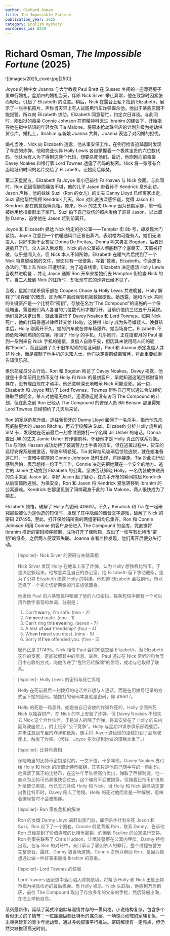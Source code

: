 ```yaml
---
author: Richard Osman
title: The Impossible Fortune
publication_year: 2025
category: English mystery
wordpress_id: 8229
---
```

# Richard Osman, <i>The Impossible Fortune</i> (2025)

![[images/2025_cover.jpg|250]]

Joyce 的独生女 Joanna 与大学教授 Paul Brett 在 Sussex 乡间的一座漂亮房子里举行婚礼。星期四的婚礼当天，伴郎 Nick Silver 举止异常，他在致辞时因紧张而呕吐，引起了 Elizabeth 的注意。稍后，Nick 在露台上私下找到 Elizabeth，展示了一张手机照片，声称当天早上有人试图用汽车炸弹谋杀他。他出于某些原因不能报警，所以向 Elizabeth 求助。Elizabeth 同意帮忙，约定次日详谈。与此同时，刚出狱的毒枭 Connie Johnson 在前精神科医生 Ibrahim 的建议下，开始指导她在狱中结识的年轻女孩 Tia Malone，将原本抢劫珠宝店的计划升级为抢劫供货仓库。婚礼上，Ibrahim 与新娘 Joanna 共舞，Joanna 表达了对闪婚的担忧。

婚礼当晚，Nick 向 Elizabeth 透露，他从事安保工作，在例行检查追踪器时发现了车底的炸弹。他和商业伙伴 Holly Lewis 各自掌握着一个极其宝贵的六位数代码，他认为有人为了得到这两个代码，想要杀死他们。最近，他刚刚向前毒枭 Davey Noakes 和银行家 Lord Townes 透露了代码的秘密。Nick 将一张写有会面地址和时间的名片交给了 Elizabeth，让她阅后即焚。

第二天星期五，Elizabeth 和 Joyce 乘小巴前往 Fairhaven 与 Nick 会面。与此同时，Ron 正因宿醉而痛苦不堪，他的儿子 Jason 带着孙子 Kendrick 意外到访。Jason 声称，他的妹妹 Suzi（Ron 的女儿）的丈夫 Danny Lloyd 已经离家出走，Suzi 请他帮忙照顾 Kendrick 几天。Ron 对此说法深感怀疑，觉得 Jason 和 Kendrick 都在刻意隐瞒真相。原来，Suzi 的丈夫 Danny 因为长期家暴，前一晚被她用枪指着赶出了家门。Suzi 拍下自己受伤的照片发给了哥哥 Jason，以此威胁 Danny，迫使他在 Jason 赶到前离开。

Joyce 和 Elizabeth 抵达 Nick 约定的办公室——Templar 街 8b 号，却发现大门紧锁。Joyce 注意到一个供暖通风口正冒出蒸汽，表明楼内可能有人。她们无法进入，只好求助于女警官 Donna De Freitas。Donna 叫来男友 Bogdan，后者迅速撬开了门。众人进入后发现，Nick 的办公室被人彻底翻了个底朝天，天窗被打破，似乎是闯入点，但 Nick 本人不知所踪。Elizabeth 在暖气片后找到了一个 Nick 特意留给她的文件，里面只有一张便条，写着“救我，Elizabeth。你会想出办法的。”看上去 Nick 已遭绑架。为了追查线索，Elizabeth 决定邀请 Holly Lewis 当晚共进晚餐 ，并让 Joyce 通知 Ron 开车来接她们去 Hampton 街检查 Nick 的车。当三人赶到 Nick 的住所时，却发现车底的炸弹已经不见了。

当晚，星期四谋杀俱乐部在 Coopers Chase 与 Holly Lewis 共进晚餐。Holly 解释了“冷存储”的概念，即为客户离线保管机密数据硬盘。她透露，她和 Nick 共同的关键资产是一个比特币“密钥”，存放在名为“The Compound”的设施的一个保险箱里，需要他们两人各自的六位数代码才能打开，目前价值约三亿五千万英镑。他们最近决定出售，就此事咨询了 Davey Noakes 和 Lord Townes。如果 Nick 死亡，他的代码将通过律师转交给 Holly，这使得 Holly 成为头号嫌疑人。晚餐结束后，Holly 刚离开不久，她的汽车就在停车场爆炸，她当场身亡。Elizabeth 不顾危险冲向燃烧的车辆，抢回了 Holly 的手机。几乎同时，正在度蜜月的 Paul 接到一系列来自 Nick 手机的短信，发信人自称平安，但因其未使用两人间的昵称“Paolo”，而且回避了关于旧车昵称的验证问题，Paul 和 Joanna 断定发信人并非 Nick，而是控制了他手机的未知人士。他们决定提前结束蜜月，将此重要线索告知俱乐部。

俱乐部成员分头行动。Ron 和 Bogdan 拜访了 Davey Noakes。Davey 揭露，他就是十多年前用比特币支付 Holly 和 Nick 的最初客户，早就知道这笔巨额财富的存在，没有理由现在才动手。他还意味深长地暗示 Nick 可能没死。另一边，Elizabeth 和 Joyce 拜访了 Lord Townes。Townes 辩称自己可以通过合法经纪赚取巨额佣金，杀人对他毫无益处，还谎称近期没有访问 The Compound 的计划，但在此之前 Ron 已经从 The Compound 的安保人员 Bill Benson 那里得知 Lord Townes 已经预约了几天后来访。

Ron 的家庭危机升级。逃往葡萄牙的 Danny Lloyd 雇佣了一名杀手，指示他先杀死威胁更大的 Jason Ritchie，再去学校解决 Suzi。Elizabeth 分析 Holly 烧焦的 SIM 卡，发现她在死前最后一刻曾试图拨打一个名叫 Jill Usher 的电话。Donna 查出 Jill 的丈夫 Jamie Usher 有诈骗前科，怀疑他才是 Holly 真正的联系对象。Tia 与同伙 Hassan 成功劫持了装满劳力士手表的货车，但在逃离过程中，货车的远程安保系统被激活，导致车辆锁死。Tia 射碎挡风玻璃后惊险逃脱，就在她准备逃亡时，一直暗中尾随的 Connie Johnson 及时出现，将她接走。Tia 对此次行动感到后怕，表示想找一份正当工作，Connie 决定先把她藏在一个安全的地方。逃亡的 Jamie 主动找到 Elizabeth 的公寓，坚决否认知晓 Holly。一名伪装成快递员的杀手来到 Jason 家，幸好 Jason 起了疑心，在杀手开枪的瞬间抱起 Kendrick 从后窗惊险逃脱。为保安全，Ron 和 Jason 将 Kendrick 紧急转移到 Ibrahim 的公寓避难。Kendrick 在那里见到了同样藏身于此的 Tia Malone，两人很快成为了朋友。

Elizabeth 顿悟，破解了 Holly 的密码 416617。不久，Kendrick 和 Tia 在一起研究那些被认为是伪造的短信时，发现了其中隐藏的谐音文字游戏，破解了 Nick 的密码 217495。至此，打开保险箱所需的两组密码均已集齐。Ron 和 Connie Johnson 利用 Connie 的客户身份进入 The Compound 的金库，凭直觉将 Ibrahim 推断的密码顺序颠倒，成功打开了保险箱，取出了一张写有比特币“密钥”的纸条，之后两人便双双失联。Joanna 查看监控发现，他们离开后便分头行动。

> [!spoiler]- Nick Silver 的密码与失踪真相
> 
> Nick Silver 发现 Holly 在他车上装了炸弹，认为 Holly 想独吞比特币，于是决定躲起来。他故意弄乱自己的办公室，给 Elizabeth 留下求助便条，是为了引导 Elizabeth 揭露 Holly 的阴谋。他知道 Elizabeth 会找到他，所以选择了一个完全切断网络的汽车旅馆藏身。
> 
> 他发给 Paul 的六条短信中暗藏了他的六位密码，每条短信中都有一个可以用作数字谐音的单词，分别是：
> 1. Don'<b>t wo</b>rry, I'm safe. (two - 2)
> 2. N<b>o ne</b>ed mate. (one - 1)
> 3. Can't ring thi<b>s even</b>ing. (seven - 7)
> 4. A test o<b>f our</b> friendship? (four - 4)
> 5. Whe<b>n I ne</b>ed you most. (nine - 9)
> 6. Sorry i<b>f I've</b> offended you. (five - 5)
> 
> 密码正是 217495。Nick 相信 Paul 会将短信交给 Elizabeth，而 Elizabeth 这样的专家一定能破解其中的信息。最后，Paul 通过在 Nick 常听的电台节目中点歌的方式，向他传递了“危险已经解除”的信号，成功与他取得了联系。

> [!spoiler]- Holly Lewis 的密码与死亡真相
> 
> Holly 在死前最后一刻拨打的电话并非想与人通话，而是在用拨号记录的方式留下她的密码。她拨打的号码本身就是密码，即 416617。
> 
> Holly 的死是一场意外，她是被自己安放的炸弹炸死的。Holly 企图杀死 Nick 以独吞财产，在 Nick 的车上安装了炸弹，但 Davey Noakes 不想失去 Nick 这个合作伙伴，于是派人拆除了炸弹，将其安放在了 Holly 的车内副驾驶座位上，附上纸条“公平竞争”。Holly 与星期四谋杀俱乐部晚餐后，并未注意到车里的炸弹和纸条，随手将 Joyce 送给她的蛋糕扔到了副驾驶座上，触发了炸弹。（伏线：Joyce 多次提到她做的蛋糕太重了。）

> [!spoiler]- 比特币真相
> 
> 保险箱里的比特币密钥是假的，一文不值。十多年前，Davey Noakes 支付给 Holly 和 Nick 的所谓比特币密钥，其实只是他自己随手写的一串乱码。他保留了真正的比特币，在这些年里陆续高价卖出，赚取了巨额利润。他一直以为比特币热潮很快会过去，这个骗局不会被揭穿，但随着比特币价值飙升至数亿英镑，他已无力补偿 Holly 和 Nick。当 Holly 和 Nick 最终决定要出售比特币时，Davey 陷入了绝境。Holly 的死对他而言是一种解脱，意味着骗局暂时不会被揭穿。

> [!spoiler]- Ron 家族危机的解决
> 
> Ron 的女婿 Danny Lloyd 被赶出家门后，雇佣杀手计划杀死 Jason 和 Suzi。Ron 设下了一个圈套。Connie 假意背叛 Ron，联系 Danny，告诉他 Ron 已经拿到了价值连城的比特币密钥，约他到 Pauline 的公寓进行交易。Ron 则事先联系了 Chris Hudson，让武装警察在公寓内埋伏。Danny 持枪出现，在与 Ron 的对峙中，亲口承认了雇凶杀人的罪行，整个过程被警方完整录音。最终，Danny 被当场逮捕。Connie 之所以帮助 Ron，是因为她想通过做一件好事来赢得 Ibrahim 的尊重。

> [!spoiler]- Lord Townes 的结局
> 
> Lord Townes 因家道中落而陷入财务绝境，将帮助 Holly 和 Nick 出售比特币视为挽救命运的最后机会。当 Holly 被杀、Nick 失踪后，他感到万念俱灰，前往 The Compound 取出了存放多年的父亲的手枪，然后驾船出海，在海上举枪自尽。

系列最新作，延续了英式冷幽默与温情并存的一贯风格。小说结构复杂，包含多个看似无关的子情节：一桩围绕巨额比特币的谋杀案、一场惊心动魄的家族复仇、一出啼笑皆非的青少年抢劫案，通过多线叙事平行推进。密码解读有一定亮点，但仍然欠缺推理高光时刻。
